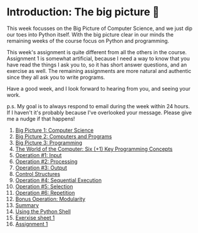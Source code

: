 # Introduction: The big picture 🔭

This week focusses on the Big Picture of Computer Science, and we just dip our toes into Python itself. With the big picture clear in our minds the remaining weeks of the course focus on Python and programming. 

This week's assignment is quite different from all the others in the course. Assignment 1 is somewhat artificial, because I need a way to know that you have read the things I ask you to, so it has short answer questions, and an exercise as well. The remaining assignments are more natural and authentic since they all ask you to write programs.

Have a good week, and I Iook forward to hearing from you, and seeing your work.

p.s. My goal is to always respond to email during the week within 24 hours. If I haven't it's probably because I've overlooked your message. Please give me a nudge if that happens! 


1. [Big Picture 1: Computer
    Science](01-big-picture-1-computer-science.md)
1. [Big Picture 2: Computers and
    Programs](02-big-picture-2-computers-and-programs.md)
1. [Big Picture 3:
    Programming](03-big-picture-3-programming.md)
1. [The World of the Computer: Six (+1) Key Programming
    Concepts](04-the-world-of-the-computer-six-key-programming-concepts.md)
1. [Operation #1:
    Input](05-operation-1-input.md)
1. [Operation #2:
    Processing](06-operation-2-processing.md)
1. [Operation #3:
    Output](07-operation-3-output.md)
1. [Control
    Structures](08-control-structures.md)
1. [Operation #4: Sequential
    Execution](09-operation-4-sequential-execution.md)
1. [Operation #5:
    Selection](10-operation-5-selection.md)
1. [Operation #6:
    Repetition](11-operation-6-repetition.md)
1. [Bonus Operation:
    Modularity](12-bonus-operation-modularity.md)
1. [Summary](13-summary.md)
1. [Using the Python
    Shell](14-using-the-python-shell.md)
1. [Exerxise sheet 1](70_Exercise_Sheet_1.md)
1. [Assignment 1](90_Assignment_1.md)
